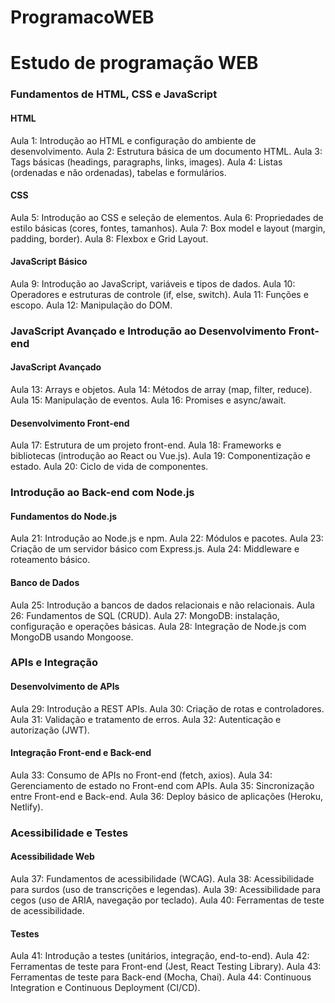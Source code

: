 # ProgramacoWEB
<h1>Estudo de programação WEB</h1>

<h3>Fundamentos de HTML, CSS e JavaScript</h3>

<h4>HTML</h4>
Aula 1: Introdução ao HTML e configuração do ambiente de desenvolvimento.
Aula 2: Estrutura básica de um documento HTML.
Aula 3: Tags básicas (headings, paragraphs, links, images).
Aula 4: Listas (ordenadas e não ordenadas), tabelas e formulários.

<h4>CSS</h4>
Aula 5: Introdução ao CSS e seleção de elementos.
Aula 6: Propriedades de estilo básicas (cores, fontes, tamanhos).
Aula 7: Box model e layout (margin, padding, border).
Aula 8: Flexbox e Grid Layout.

<h4>JavaScript Básico</h4>
Aula 9: Introdução ao JavaScript, variáveis e tipos de dados.
Aula 10: Operadores e estruturas de controle (if, else, switch).
Aula 11: Funções e escopo.
Aula 12: Manipulação do DOM.

<h3>JavaScript Avançado e Introdução ao Desenvolvimento Front-end</h3>

<h4>JavaScript Avançado</h4>
Aula 13: Arrays e objetos.
Aula 14: Métodos de array (map, filter, reduce).
Aula 15: Manipulação de eventos.
Aula 16: Promises e async/await.

<h4>Desenvolvimento Front-end</h4>
Aula 17: Estrutura de um projeto front-end.
Aula 18: Frameworks e bibliotecas (introdução ao React ou Vue.js).
Aula 19: Componentização e estado.
Aula 20: Ciclo de vida de componentes.

<h3>Introdução ao Back-end com Node.js</h3>

<h4>Fundamentos do Node.js</h4>
Aula 21: Introdução ao Node.js e npm.
Aula 22: Módulos e pacotes.
Aula 23: Criação de um servidor básico com Express.js.
Aula 24: Middleware e roteamento básico.

<h4>Banco de Dados</h4>
Aula 25: Introdução a bancos de dados relacionais e não relacionais.
Aula 26: Fundamentos de SQL (CRUD).
Aula 27: MongoDB: instalação, configuração e operações básicas.
Aula 28: Integração de Node.js com MongoDB usando Mongoose.

<h3>APIs e Integração</h3>

<h4>Desenvolvimento de APIs</h4>
Aula 29: Introdução a REST APIs.
Aula 30: Criação de rotas e controladores.
Aula 31: Validação e tratamento de erros.
Aula 32: Autenticação e autorização (JWT).

<h4>Integração Front-end e Back-end</h4>
Aula 33: Consumo de APIs no Front-end (fetch, axios).
Aula 34: Gerenciamento de estado no Front-end com APIs.
Aula 35: Sincronização entre Front-end e Back-end.
Aula 36: Deploy básico de aplicações (Heroku, Netlify).

<h3>Acessibilidade e Testes</h3>

<h4>Acessibilidade Web</h4>
Aula 37: Fundamentos de acessibilidade (WCAG).
Aula 38: Acessibilidade para surdos (uso de transcrições e legendas).
Aula 39: Acessibilidade para cegos (uso de ARIA, navegação por teclado).
Aula 40: Ferramentas de teste de acessibilidade.

<h4>Testes</h4>
Aula 41: Introdução a testes (unitários, integração, end-to-end).
Aula 42: Ferramentas de teste para Front-end (Jest, React Testing Library).
Aula 43: Ferramentas de teste para Back-end (Mocha, Chai).
Aula 44: Continuous Integration e Continuous Deployment (CI/CD).

